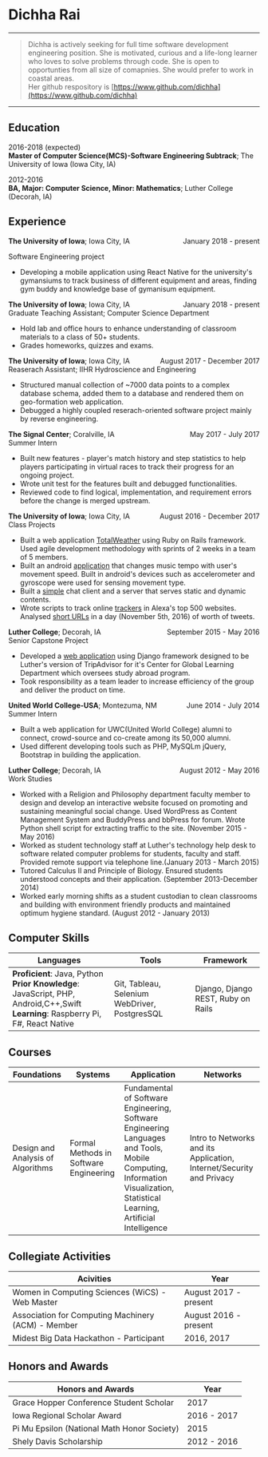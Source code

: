 Dichha Rai
==========

---

>Dichha is actively seeking for full time software development engineering position. She is motivated, curious and a life-long learner who loves to solve problems through code. She is open to opportunties from all size of comapnies. She would prefer to work in coastal areas.<br>
Her github respository is [https://www.github.com/dichha](https://www.github.com/dichha)



---

Education
---------
2016-2018 (expected)<br>
**Master of Computer Science(MCS)-Software Engineering Subtrack**; The University of Iowa (Iowa City, IA)

2012-2016<br>
**BA, Major: Computer Science, Minor: Mathematics**; Luther College (Decorah, IA)

Experience
----------

<p style="text-align:left;margin:0; padding:0"><b>The University of Iowa</b>; Iowa City, IA <span style="float:right">January 2018 - present</span></p>

Software Engineering project
* Developing a mobile application using React Native for the university's gymansiums to track business of different equipment and areas, finding gym buddy and knowledge base of gymanisum equipment. 

<p style="text-align:left;margin:0; padding:0"><b>The University of Iowa</b>; Iowa City, IA <span style="float:right">January 2018 - present</span></p>
Graduate Teaching Assistant; Computer Science Department <br>

* Hold lab and office hours to enhance understanding of classroom materials to a class of 50+ students. 
* Grades homeworks, quizzes and exams.

<p style="text-align:left;margin:0; padding:0"><b>The University of Iowa</b>; Iowa City, IA <span style="float:right">August 2017 - December 2017</span></p> 
Reaserach Assistant; IIHR Hydroscience and Engineering 

* Structured manual collection of ~7000 data points to a complex database schema, added them to a database and rendered them on geo-formation web application.  
* Debugged a highly coupled reserach-oriented software project mainly by reverse engineering. 


<p style="text-align:left;margin:0; padding:0"><b>The Signal Center</b>; Coralville, IA <span style="float:right">May 2017 - July 2017</span></p>
Summer Intern<br>

* Built new features - player's match history and step statistics to help players participating in virtual races to track their progress for an ongoing project. 
* Wrote unit test for the features built and debugged functionalities. 
* Reviewed code to find logical, implementation, and requirement errors before the change is merged upstream. 

<p style="text-align:left;margin:0; padding:0"><b>The University of Iowa</b>; Iowa City, IA <span style="float:right">August 2016 - December 2017</span></p>
Class Projects<br>

* Built a web application [TotalWeather](http://totalweather.herokuapp.com/) using Ruby on Rails framework. Used agile development methodology with sprints of 2 weeks in a team of 5 members. 
* Built an android [application](https://github.com/dichha/mobile_computing)  that changes music tempo with user's movement speed. Built in android's devices such as accelerometer and gyroscope were used for sensing movement type. 
* Built a [simple](https://github.com/dichha/Intro-to-networks) chat client and a server that serves static and dynamic contents.
* Wrote scripts to track online [trackers](https://github.com/dichha/https://github.com/dichha/NetworkSecurityPrivacy/tree/master/Project1/scripts) in Alexa's top 500 websites. Analysed [short URLs](https://github.com/dichha/NetworkSecurityPrivacy/tree/master/Projects%20II/scripts) in a day (November 5th, 2016) of worth of tweets. 

<p style="text-align:left;margin:0; padding:0"><b>Luther College</b>; Decorah, IA <span style="float:right">September 2015 - May 2016</span></p>
Senior Capstone Project<br>

* Developed a [web application](https://github.com/dichha/NorseTrip) using Django framework designed to be Luther's version of TripAdvisor for it's Center for Global Learning Department which oversees study abroad program. 
* Took responsibility as a team leader to increase efficiency of the group and deliver the product on time. 

<p style="text-align:left;margin:0; padding:0"><b>United World College-USA</b>; Montezuma, NM <span style="float:right">June 2014 - July 2014</span></p>
Summer Intern

* Built a web application for UWC(United World College) alumni to connect, crowd-source and co-create among its 50,000 alumni. 
* Used different developing tools such as PHP, MySQLm jQuery, Bootstrap in building the application. 

<p style="text-align:left;margin:0; padding:0"><b>Luther College</b>; Decorah, IA <span style="float:right">August 2012 - May 2016</span></p>
Work Studies<br>

* Worked with a Religion and Philosophy department faculty member to design and develop an interactive website focused on promoting and sustaining meaningful social change. Used WordPress as Content Management System and BuddyPress and bbPress for forum. Wrote Python shell script for extracting traffic to the site. (November 2015 - May 2016)
* Worked as student technology staff at Luther's technology help desk to software related computer problems for students, faculty and staff. Provided remote support via telephone line.(January 2013 - March 2015)
* Tutored Calculus II and Principle of Biology. Ensured students understood concepts and their application. (September 2013-December 2014)
* Worked early morning shifts as a student custodian to clean classrooms and building with environment friendly products and maintained optimum hygiene standard. (August 2012 - January 2013)

Computer Skills
---------------

| Languages             |Tools           |Framework        |   
|-----------------------|----------------|-----------------|
|<b>Proficient</b>: Java, Python<br> <b>Prior Knowledge</b>: JavaScript, PHP, Android,C++,Swift<br> <b>Learning</b>: Raspberry Pi, F#, React Native| Git, Tableau, Selenium WebDriver, PostgresSQL | Django, Django REST, Ruby on Rails


Courses
--------

|Foundations| Systems| Application|Networks|
|-----------|--------|------------|--------|
|Design and Analysis of Algorithms | Formal Methods in Software Engineering | Fundamental of Software Engineering, Software Engineering Languages and Tools, Mobile Computing, Information Visualization, Statistical Learning, Artificial Intelligence| Intro to Networks and its Application, Internet/Security and Privacy 

Collegiate Activities
---------------------
|Acivities|Year|
|---------|----|
|Women in Computing Sciences (WiCS) - Web Master| August 2017 - present|
|Association for Computing Machinery (ACM) - Member| August 2016 - present|
|Midest Big Data Hackathon - Participant | 2016, 2017|

Honors and Awards
-----------------
|Honors and Awards | Year|
|------------------|-----|
|Grace Hopper Conference Student Scholar| 2017|
|Iowa Regional Scholar Award | 2016 - 2017|
|Pi Mu Epsilon (National Math Honor Society) | 2015|
|Shely Davis Scholarship | 2012 - 2016| 







